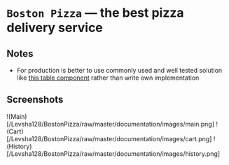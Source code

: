 # `Boston Pizza` — the best pizza delivery service

## Notes

- For production is better to use commonly used and well tested solution like [this table component](https://github.com/andyperlitch/angularjs-table) rather than write own implementation 

## Screenshots
!(Main)[/Levsha128/BostonPizza/raw/master/documentation/images/main.png]
!(Cart)[/Levsha128/BostonPizza/raw/master/documentation/images/cart.png]
!(History)[/Levsha128/BostonPizza/raw/master/documentation/images/history.png]
